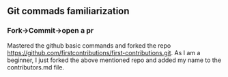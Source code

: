 ## Git commads familiarization
### Fork->Commit->open a pr

Mastered the github basic commands and forked the repo https://github.com/firstcontributions/first-contributions.git.
As I am a beginner, I just forked the above mentioned repo and added my name to the contributors.md file.
